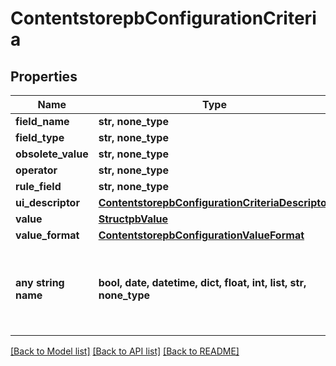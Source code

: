 # ContentstorepbConfigurationCriteria


## Properties
Name | Type | Description | Notes
------------ | ------------- | ------------- | -------------
**field_name** | **str, none_type** |  | [optional] 
**field_type** | **str, none_type** |  | [optional] 
**obsolete_value** | **str, none_type** |  | [optional] 
**operator** | **str, none_type** |  | [optional] 
**rule_field** | **str, none_type** |  | [optional] 
**ui_descriptor** | [**ContentstorepbConfigurationCriteriaDescriptor**](ContentstorepbConfigurationCriteriaDescriptor.md) |  | [optional] 
**value** | [**StructpbValue**](StructpbValue.md) |  | [optional] 
**value_format** | [**ContentstorepbConfigurationValueFormat**](ContentstorepbConfigurationValueFormat.md) |  | [optional] 
**any string name** | **bool, date, datetime, dict, float, int, list, str, none_type** | any string name can be used but the value must be the correct type | [optional]

[[Back to Model list]](../README.md#documentation-for-models) [[Back to API list]](../README.md#documentation-for-api-endpoints) [[Back to README]](../README.md)


